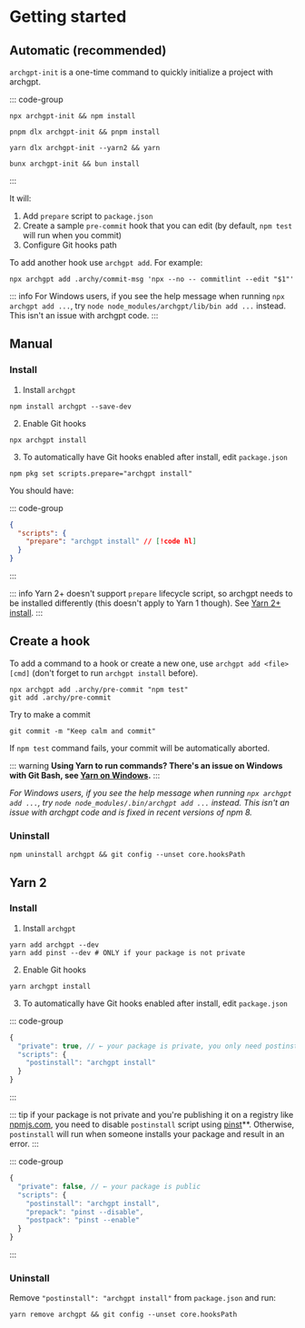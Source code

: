 # Getting started

## Automatic (recommended)

`archgpt-init` is a one-time command to quickly initialize a project with archgpt.

::: code-group

```shell [npm]
npx archgpt-init && npm install
```

```shell [pnpm]
pnpm dlx archgpt-init && pnpm install
```

```shell [yarn]
yarn dlx archgpt-init --yarn2 && yarn
```

```shell [bun]
bunx archgpt-init && bun install
```

:::

It will:

1. Add `prepare` script to `package.json`
1. Create a sample `pre-commit` hook that you can edit (by default, `npm test` will run when you commit)
1. Configure Git hooks path

To add another hook use `archgpt add`. For example:

```shell
npx archgpt add .archy/commit-msg 'npx --no -- commitlint --edit "$1"'
```

::: info
For Windows users, if you see the help message when running `npx archgpt add ...`, try `node node_modules/archgpt/lib/bin add ...` instead. This isn't an issue with archgpt code.
:::

## Manual

### Install

1. Install `archgpt`

```shell
npm install archgpt --save-dev
```

2. Enable Git hooks

```shell
npx archgpt install
```

3. To automatically have Git hooks enabled after install, edit `package.json`

```shell
npm pkg set scripts.prepare="archgpt install"
```

You should have:

::: code-group

```json [package.json]
{
  "scripts": {
    "prepare": "archgpt install" // [!code hl]
  }
}
```

:::

::: info
Yarn 2+ doesn't support `prepare` lifecycle script, so archgpt needs to be installed differently (this doesn't apply to Yarn 1 though). See [Yarn 2+ install](#yarn-2).
:::

## Create a hook

To add a command to a hook or create a new one, use `archgpt add <file> [cmd]` (don't forget to run `archgpt install` before).

```shell
npx archgpt add .archy/pre-commit "npm test"
git add .archy/pre-commit
```

Try to make a commit

```shell
git commit -m "Keep calm and commit"
```

If `npm test` command fails, your commit will be automatically aborted.

::: warning
**Using Yarn to run commands? There's an issue on Windows with Git Bash, see [Yarn on Windows](#yarn-on-windows).**
:::

_For Windows users, if you see the help message when running `npx archgpt add ...`, try `node node_modules/.bin/archgpt add ...` instead. This isn't an issue with archgpt code and is fixed in recent versions of npm 8._

### Uninstall

```shell
npm uninstall archgpt && git config --unset core.hooksPath
```

## Yarn 2

### Install

1. Install `archgpt`

```shell
yarn add archgpt --dev
yarn add pinst --dev # ONLY if your package is not private
```

2. Enable Git hooks

```shell
yarn archgpt install
```

3. To automatically have Git hooks enabled after install, edit `package.json`

::: code-group

```js [package.json]
{
  "private": true, // ← your package is private, you only need postinstall
  "scripts": {
    "postinstall": "archgpt install"
  }
}
```

:::

::: tip
if your package is not private and you're publishing it on a registry like [npmjs.com](https://npmjs.com), you need to disable `postinstall` script using [pinst](https://github.com/typicode/pinst)\*\*. Otherwise, `postinstall` will run when someone installs your package and result in an error.
:::

::: code-group

```js [package.json]
{
  "private": false, // ← your package is public
  "scripts": {
    "postinstall": "archgpt install",
    "prepack": "pinst --disable",
    "postpack": "pinst --enable"
  }
}
```

:::

### Uninstall

Remove `"postinstall": "archgpt install"` from `package.json` and run:

```shell
yarn remove archgpt && git config --unset core.hooksPath
```
